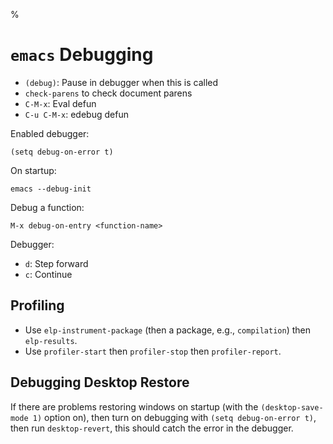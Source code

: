 %

# `emacs` Debugging

- `(debug)`: Pause in debugger when this is called
- `check-parens` to check document parens
- `C-M-x`: Eval defun
- `C-u C-M-x`: edebug defun

Enabled debugger:

	(setq debug-on-error t)

On startup:

	emacs --debug-init

Debug a function:

	M-x debug-on-entry <function-name>

Debugger:

- `d`: Step forward
- `c`: Continue

## Profiling

- Use `elp-instrument-package` (then a package, e.g., `compilation`) then `elp-results`.
- Use `profiler-start` then `profiler-stop` then `profiler-report`.

## Debugging Desktop Restore

If there are problems restoring windows on startup (with the `(desktop-save-mode 1)` option on), then turn on debugging with `(setq debug-on-error t)`, then run `desktop-revert`, this should catch the error in the debugger.
